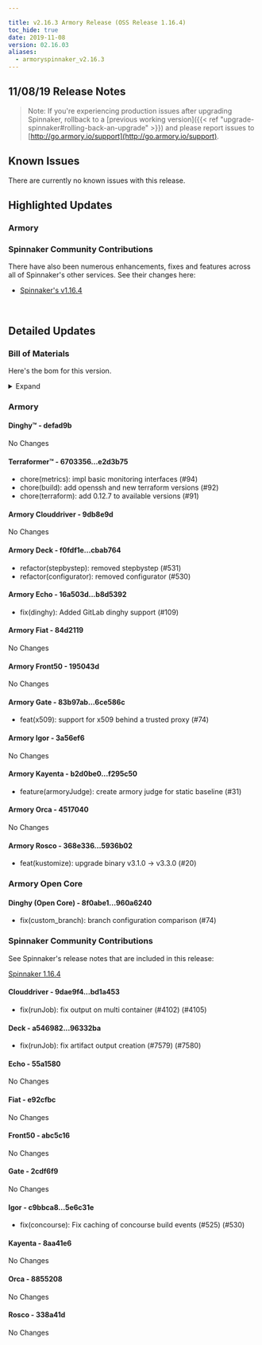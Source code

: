 ```yaml
---

title: v2.16.3 Armory Release (OSS Release 1.16.4)
toc_hide: true
date: 2019-11-08
version: 02.16.03
aliases:
  - armoryspinnaker_v2.16.3
---
```


## 11/08/19 Release Notes


> Note: If you're experiencing production issues after upgrading Spinnaker, rollback to a [previous working version]({{< ref "upgrade-spinnaker#rolling-back-an-upgrade" >}}) and please report issues to [http://go.armory.io/support](http://go.armory.io/support).



## Known Issues
There are currently no known issues with this release.

## Highlighted Updates
### Armory

###  Spinnaker Community Contributions
There have also been numerous enhancements, fixes and features across all of Spinnaker's other services. See their changes here:  
* [Spinnaker's v1.16.4](https://www.spinnaker.io/community/releases/versions/1-16-4-changelog)  

<br>

## Detailed Updates

### Bill of Materials
Here's the bom for this version.
<details><summary>Expand</summary>
<pre class="highlight">
<code>version: 2.16.3-rc1395
timestamp: "2019-11-08 22:54:13"
services:
  clouddriver:
    version: 6.3.2-9db8e9d-bd1a453-rc12
  deck:
    version: 2.12.3-cbab764-96332ba-rc30
  dinghy:
    version: 0.0.4-defad9b-rc1547
  echo:
    version: 2.8.1-b8d5392-55a1580-rc10
  fiat:
    version: 1.7.0-84d2119-e92cfbc-rc4
  front50:
    version: 0.19.0-195043d-abc5c16-rc4
  gate:
    version: 1.12.1-6ce586c-2cdf6f9-rc9
  igor:
    version: 1.6.0-3a56ef6-5e6c31e-rc8
  kayenta:
    version: 0.11.0-f295c50-8aa41e6-rc6
  monitoring-daemon:
    version: 0.15.0-f626bb6-rc128
  monitoring-third-party:
    version: 0.15.0-f626bb6-rc128
  orca:
    version: 2.10.1-4517040-8855208-rc16
  rosco:
    version: 0.14.0-5936b02-338a41d-rc9
  terraformer:
    version: 0.0.2-e2d3b75-rc5
dependencies:
  redis:
    version: 2:2.8.4-2
artifactSources:
  dockerRegistry: docker.io/armory</code>
</pre>
</details>


### Armory
#### Dinghy&trade; - defad9b
No Changes

#### Terraformer&trade; - 6703356...e2d3b75
 - chore(metrics): impl basic monitoring interfaces (#94)
 - chore(build): add openssh and new terraform versions (#92)
 - chore(terraform): add 0.12.7 to available versions (#91)

#### Armory Clouddriver  - 9db8e9d
No Changes

#### Armory Deck  - f0fdf1e...cbab764
 - refactor(stepbystep): removed stepbystep (#531)
 - refactor(configurator): removed configurator (#530)

#### Armory Echo  - 16a503d...b8d5392
 - fix(dinghy): Added GitLab dinghy support (#109)

#### Armory Fiat  - 84d2119
No Changes

#### Armory Front50  - 195043d
No Changes

#### Armory Gate  - 83b97ab...6ce586c
 - feat(x509): support for x509 behind a trusted proxy (#74)

#### Armory Igor  - 3a56ef6
No Changes

#### Armory Kayenta  - b2d0be0...f295c50
 - feature(armoryJudge): create armory judge for static baseline (#31)

#### Armory Orca  - 4517040
No Changes

#### Armory Rosco  - 368e336...5936b02
 - feat(kustomize): upgrade binary v3.1.0 -> v3.3.0 (#20)

### Armory Open Core
#### Dinghy (Open Core) - 8f0abe1...960a6240
 - fix(custom_branch): branch configuration comparison (#74)


###  Spinnaker Community Contributions
See Spinnaker's release notes that are included in this release:

[Spinnaker 1.16.4](https://www.spinnaker.io/community/releases/versions/1-16-4-changelog#individual-service-changes)  

#### Clouddriver  - 9dae9f4...bd1a453
 - fix(runJob): fix output on multi container (#4102) (#4105)

#### Deck  - a546982...96332ba
 - fix(runJob): fix artifact output creation (#7579) (#7580)

#### Echo  - 55a1580
No Changes

#### Fiat  - e92cfbc
No Changes

#### Front50  - abc5c16
No Changes

#### Gate  - 2cdf6f9
No Changes

#### Igor  - c9bbca8...5e6c31e
 - fix(concourse): Fix caching of concourse build events (#525) (#530)

#### Kayenta  - 8aa41e6
No Changes

#### Orca  - 8855208
No Changes

#### Rosco  - 338a41d
No Changes
